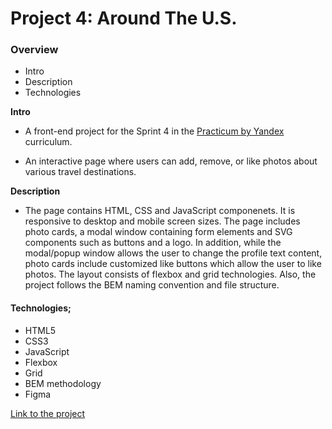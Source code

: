# Project 4: Around The U.S.

### Overview

* Intro
* Description
* Technologies

**Intro**

* A front-end project for the Sprint 4 in the [Practicum by Yandex](https://practicum.yandex.com/) curriculum.

* An interactive page where users can add, remove, or like photos about various travel destinations. 

**Description**

* The page contains HTML, CSS and JavaScript componenets. It is responsive to desktop and mobile screen sizes. The page includes photo cards, a modal window containing form elements and SVG components such as buttons and a logo.  In addition, while the modal/popup window allows the user to change the profile text content, photo cards include customized like buttons which allow the user to like photos. The layout consists of flexbox and grid technologies. Also, the project follows the BEM naming convention and file structure.

#### Technologies;

* HTML5        
* CSS3
* JavaScript
* Flexbox
* Grid
* BEM methodology
* Figma

[Link to the project](https://gozdehisarckllar.github.io/web_project_4/)
